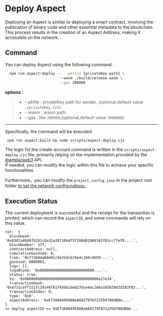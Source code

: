 # Deploy Aspect

Deploying an Aspect is similar to deploying a smart contract, involving the publication of binary code and other
essential metadata to the blockchain. This process results in the creation of an Aspect Address, making it accessible on
the network.

## Command

You can deploy Aspect using the following command:

```bash
  npm run aspect:deploy -- --pkfile {privateKey-path} \                                                
                         --wasm ./build/release.wasm \
                         --gas 200000  
```

**options：**
> * --pkfile : privateKey path for sender. (optional,default value `./privateKey.txt`).
> * --wasm : wasm path.
> * --gas : like `200000`,(optional,default value `7000000`).
---

Specifically, the command will be executed
```shell
 npm run aspect:build && node scripts/aspect-deploy.cjs
```
The logic for the create-account command is written in the `scripts/aspect-deploy.cjs` file, primarily relying on the
implementation provided by the [@artela/web3](/develop/client/artela-web3.js) API.   
If needed, you can modify the logic within this file to achieve your specific functionalities.

Furthermore，you can modify the `project.config.json` in the project root folder [to set the network configurations.](/develop/reference/aspect-tool/guide/config#2network-rpc).

## Execution Status

The current deployment is successful and the receipt for the transaction is printed. which can record the `aspectID`, and some commands will rely on this value.

```shell
ret:  {
  blockHash: '0x03d2a48d6f6281c0a32a20718b475f260d82068342f81ccf7ef8....',
  blockNumber: 377,
  contractAddress: null,
  cumulativeGasUsed: 0,
  from: '0x773b8da8de01c9a35dcb74e4c204c4b59....',
  gasUsed: 9000001,
  logs: [],
  logsBloom: '0x0000000000000000000000000....',
  status: true,
  to: '0x0000000000000000000000000000000000a27e14',
  transactionHash: '0x4731caff311fc29146f61f93db1ded27dce4ec266a165029d3d283f83...',
  transactionIndex: 0,
  type: '0x0',
  aspectAddress: '0xEf3A9A495A80eA681797A721FD4708dB0e....'
}
== deploy aspectID == 0xEf3A9A495A80eA681797A721FD4708dB0e...

```
